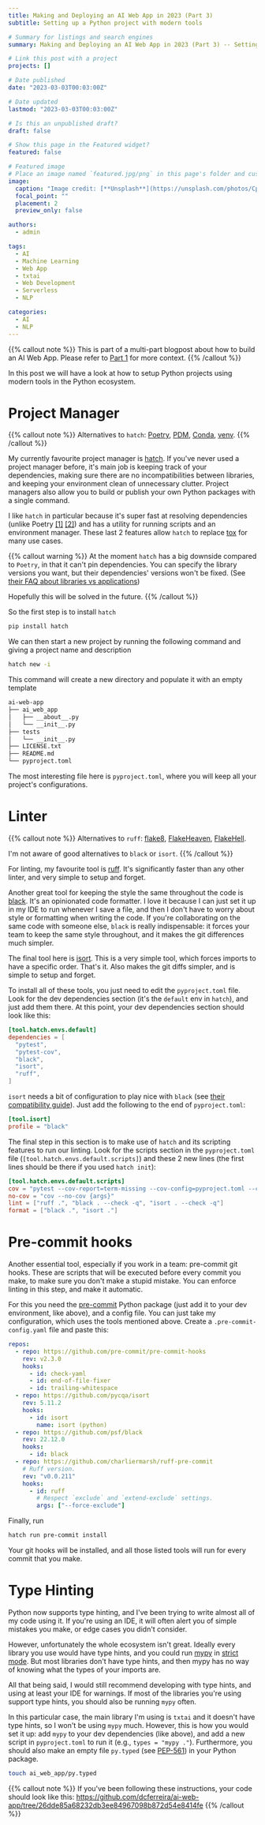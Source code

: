 ```yaml
---
title: Making and Deploying an AI Web App in 2023 (Part 3)
subtitle: Setting up a Python project with modern tools

# Summary for listings and search engines
summary: Making and Deploying an AI Web App in 2023 (Part 3) -- Setting up a Python project with modern tools.

# Link this post with a project
projects: []

# Date published
date: "2023-03-03T00:03:00Z"

# Date updated
lastmod: "2023-03-03T00:03:00Z"

# Is this an unpublished draft?
draft: false

# Show this page in the Featured widget?
featured: false

# Featured image
# Place an image named `featured.jpg/png` in this page's folder and customize its options here.
image:
  caption: "Image credit: [**Unsplash**](https://unsplash.com/photos/CpkOjOcXdUY)"
  focal_point: ""
  placement: 2
  preview_only: false

authors:
  - admin

tags:
  - AI
  - Machine Learning
  - Web App
  - txtai
  - Web Development
  - Serverless
  - NLP

categories:
  - AI
  - NLP
---
```


{{% callout note %}}
This is part of a multi-part blogpost about how to build an AI Web App.
Please refer to [Part 1](/post/2023-03-01-ai-web-app) for more context.
{{% /callout %}}

In this post we will have a look at how to setup Python projects using modern tools in the Python ecosystem.

# Project Manager

{{% callout note %}}
Alternatives to `hatch`: [Poetry](https://python-poetry.org/), [PDM](https://pdm.fming.dev/latest/),
[Conda](https://docs.conda.io/en/latest/), [venv](https://docs.python.org/3/library/venv.html).
{{% /callout %}}

My currently favourite project manager is [hatch](https://hatch.pypa.io/).
If you've never used a project manager before, it's main job is keeping track of your dependencies,
making sure there are no incompatibilities between libraries, and keeping your environment clean of unnecessary clutter.
Project managers also allow you to build or publish your own Python packages with a single command.

I like `hatch` in particular because it's super fast at resolving dependencies
(unlike Poetry [[1]](https://github.com/python-poetry/poetry/issues/2094) [[2]](https://github.com/python-poetry/poetry/issues/4924))
and has a utility for running scripts and an environment manager.
These last 2 features allow `hatch` to replace [tox](https://tox.wiki/en/latest/) for many use cases.

{{% callout warning %}}
At the moment `hatch` has a big downside compared to `Poetry`, in that it can't pin dependencies.
You can specify the library versions you want, but their dependencies' versions won't be fixed.
(See [their FAQ about libraries vs applications](https://hatch.pypa.io/latest/meta/faq/#libraries-vs-applications))

Hopefully this will be solved in the future.
{{% /callout %}}

So the first step is to install `hatch`

```bash
pip install hatch
```

We can then start a new project by running the following command and giving a project name and description

```bash
hatch new -i
```

This command will create a new directory and populate it with an empty template

```bash
ai-web-app
├── ai_web_app
│   ├── __about__.py
│   └── __init__.py
├── tests
│   └── __init__.py
├── LICENSE.txt
├── README.md
└── pyproject.toml
```

The most interesting file here is `pyproject.toml`, where you will keep all your project's configurations.

# Linter

{{% callout note %}}
Alternatives to `ruff`: [flake8](https://flake8.pycqa.org/en/latest/), [FlakeHeaven](https://flakeheaven.readthedocs.io/en/latest/),
[FlakeHell](https://flakehell.readthedocs.io/).

I'm not aware of good alternatives to `black` or `isort`.
{{% /callout %}}

For linting, my favourite tool is [ruff](https://github.com/charliermarsh/ruff).
It's significantly faster than any other linter, and very simple to setup and forget.

Another great tool for keeping the style the same throughout the code is [black](https://black.readthedocs.io/en/stable/).
It's an opinionated code formatter.
I love it because I can just set it up in my IDE to run whenever I save a file, and then I don't have to worry about
style or formatting when writing the code.
If you're collaborating on the same code with someone else, `black` is really indispensable: it forces your team to keep
the same style throughout, and it makes the git differences much simpler.

The final tool here is [isort](https://pycqa.github.io/isort/).
This is a very simple tool, which forces imports to have a specific order.
That's it.
Also makes the git diffs simpler, and is simple to setup and forget.

To install all of these tools, you just need to edit the `pyproject.toml` file.
Look for the dev dependencies section (it's the `default` env in `hatch`), and just add them there.
At this point, your dev dependencies section should look like this:

```toml
[tool.hatch.envs.default]
dependencies = [
  "pytest",
  "pytest-cov",
  "black",
  "isort",
  "ruff",
]
```

`isort` needs a bit of configuration to play nice with `black` (see [their compatibility guide](https://pycqa.github.io/isort/docs/configuration/black_compatibility.html)).
Just add the following to the end of `pyproject.toml`:

```toml
[tool.isort]
profile = "black"
```

The final step in this section is to make use of `hatch` and its scripting features to run our linting.
Look for the scripts section in the `pyproject.toml` file (`[tool.hatch.envs.default.scripts]`) and these 2 new lines
(the first lines should be there if you used `hatch init`):

```toml
[tool.hatch.envs.default.scripts]
cov = "pytest --cov-report=term-missing --cov-config=pyproject.toml --cov=ai_web_app --cov=tests {args}"
no-cov = "cov --no-cov {args}"
lint = ["ruff .", "black . --check -q", "isort . --check -q"]
format = ["black .", "isort ."]
```

# Pre-commit hooks

Another essential tool, especially if you work in a team: pre-commit git hooks.
These are scripts that will be executed before every commit you make, to make sure you don't make a stupid mistake.
You can enforce linting in this step, and make it automatic.

For this you need the [pre-commit](https://pre-commit.com/) Python package (just add it to your dev environment, like above),
and a config file.
You can just take my configuration, which uses the tools mentioned above.
Create a `.pre-commit-config.yaml` file and paste this:

```yaml
repos:
  - repo: https://github.com/pre-commit/pre-commit-hooks
    rev: v2.3.0
    hooks:
      - id: check-yaml
      - id: end-of-file-fixer
      - id: trailing-whitespace
  - repo: https://github.com/pycqa/isort
    rev: 5.11.2
    hooks:
      - id: isort
        name: isort (python)
  - repo: https://github.com/psf/black
    rev: 22.12.0
    hooks:
      - id: black
  - repo: https://github.com/charliermarsh/ruff-pre-commit
    # Ruff version.
    rev: "v0.0.211"
    hooks:
      - id: ruff
        # Respect `exclude` and `extend-exclude` settings.
        args: ["--force-exclude"]
```

Finally, run

```bash
hatch run pre-commit install
```

Your git hooks will be installed, and all those listed tools will run for every commit that you make.

# Type Hinting

Python now supports type hinting, and I've been trying to write almost all of my code using it.
If you're using an IDE, it will often alert you of simple mistakes you make, or edge cases you didn't consider.

However, unfortunately the whole ecosystem isn't great.
Ideally every library you use would have type hints, and you could run [mypy](https://mypy-lang.org/) in
[strict mode](https://mypy.readthedocs.io/en/stable/getting_started.html?highlight=strict#strict-mode-and-configuration).
But most libraries don't have type hints, and then mypy has no way of knowing what the types of your imports are.

All that being said, I would still recommend developing with type hints, and using at least your IDE for warnings.
If most of the libraries you're using support type hints, you should also be running `mypy` often.

In this particular case, the main library I'm using is `txtai` and it doesn't have type hints, so I won't be using
`mypy` much.
However, this is how you would set it up: add `mypy` to your dev dependencies (like above), and add a new script in
`pyproject.toml` to run it (e.g., `types = "mypy ."`).
Furthermore, you should also make an empty file `py.typed` (see [PEP-561](https://peps.python.org/pep-0561/#packaging-type-information))
in your Python package.

```bash
touch ai_web_app/py.typed
```

{{% callout note %}}
If you've been following these instructions, your code should look like this:
https://github.com/dcferreira/ai-web-app/tree/26dde85a68232db3ee84967098b872d54e8414fe
{{% /callout %}}
